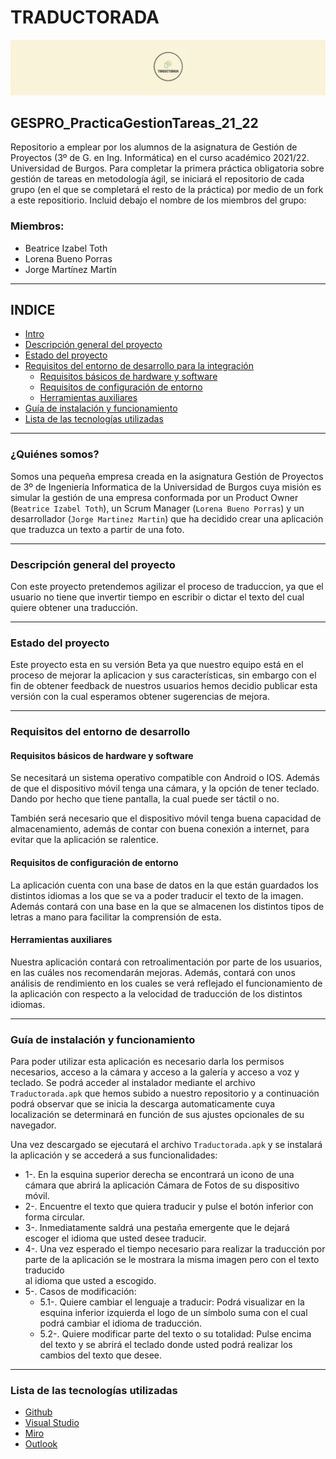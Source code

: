 
TRADUCTORADA
===========
![Logo](Logo/Logo.jpg)

## GESPRO_PracticaGestionTareas_21_22
Repositorio a emplear por los alumnos de la asignatura de Gestión de Proyectos (3º de G. en Ing. Informática) en el curso académico 2021/22. Universidad de Burgos.  Para completar la primera práctica obligatoria sobre gestión de tareas en metodología ágil, se iniciará el repositorio de cada grupo (en el que se completará el resto de la práctica) por medio de un fork a este repositiorio.  Incluid debajo el nombre de los miembros del grupo:

### Miembros:
- Beatrice Izabel Toth
- Lorena Bueno Porras
- Jorge Martínez Martín
----

## INDICE
- [Intro](#quiénes-somos)
- [Descripción general del proyecto](#descripción-general-del-proyecto)
- [Estado del proyecto](#estado-del-proyecto)
- [Requisitos del entorno de desarrollo para la integración](#requisitos-del-entorno-de-desarrollo)
    - [Requisitos básicos de hardware y software](#requisitos-básicos-de-hardware-y-software)
    - [Requisitos de configuración de entorno](#requisitos-de-configuración-de-entorno) 
    - [Herramientas auxiliares](#herramientas-auxiliares)
- [Guía de instalación y funcionamiento](#guía-de-instalación-y-funcionamiento)
- [Lista de las tecnologías utilizadas](#lista-de-las-tecnologías-utilizadas)

----




### ¿Quiénes somos?

Somos una pequeña empresa creada en la asignatura Gestión de Proyectos de 3º de Ingeniería Informatica de la Universidad de Burgos cuya misión es simular la gestión de una empresa conformada por un Product Owner (`Beatrice Izabel Toth`), un Scrum Manager (`Lorena Bueno Porras`) y un desarrollador (`Jorge Martinez Martin`) que ha decidido crear una aplicación que traduzca un texto a partir de una foto. 

----
### Descripción general del proyecto
Con este proyecto pretendemos agilizar el proceso de traduccion, ya que el usuario no tiene que invertir tiempo en escribir o dictar el texto del cual quiere obtener una traducción.

-----
### Estado del proyecto
Este proyecto esta en su versión Beta ya que nuestro equipo está en el proceso de mejorar la aplicacion y sus características, sin embargo con el fin de obtener feedback de nuestros usuarios hemos decidio publicar esta versión con la cual esperamos obtener sugerencias de mejora. 

----
### Requisitos del entorno de desarrollo
#### Requisitos básicos de hardware y software
Se necesitará un sistema operativo compatible con Android o IOS. Además de que el dispositivo móvil tenga una cámara, y la opción de tener teclado. Dando por hecho que tiene pantalla, la cual puede ser táctil o no.

También será necesario que el dispositivo móvil tenga buena capacidad de almacenamiento, además de contar con buena conexión a internet, para evitar que la aplicación se ralentice.

#### Requisitos de configuración de entorno
La aplicación cuenta con una base de datos en la que están guardados los distintos idiomas a los que se va a poder traducir el texto de la imagen. 
Además contará con una base en la que se almacenen los distintos tipos de letras a mano para facilitar la comprensión de esta. 

#### Herramientas auxiliares
Nuestra aplicación contará con retroalimentación por parte de los usuarios, en las cuáles nos recomendarán mejoras. Además, contará con unos análisis de rendimiento en los cuales se verá reflejado el funcionamiento de la aplicación con respecto a la velocidad de traducción de los distintos idiomas.

----
### Guía de instalación y funcionamiento
Para poder utilizar esta aplicación es necesario darla los permisos necesarios, acceso a la cámara y acceso a la galería y acceso a voz y teclado.
Se podrá acceder al instalador mediante el archivo `Traductorada.apk` que hemos subido a nuestro repositorio y a continuación podrá observar que se inicia la descarga automaticamente cuya localización se determinará en función de sus ajustes opcionales de su navegador. 

Una vez descargado se ejecutará el archivo `Traductorada.apk` y se instalará la aplicación y se accederá a sus funcionalidades: 
- 1-. En la esquina superior derecha se encontrará un icono de una cámara que abrirá la aplicación Cámara de Fotos de su dispositivo móvil.
- 2-. Encuentre el texto que quiera traducir y pulse el botón inferior con forma circular.
- 3-. Inmediatamente saldrá una pestaña emergente que le dejará escoger el idioma que usted desee traducir.
- 4-. Una vez esperado el tiempo necesario para realizar la traducción por parte de la aplicación se le mostrara la misma imagen pero con el texto traducido    
              al idioma que usted a escogido. 
- 5-. Casos de modificación: 
    - 5.1-. Quiere cambiar el lenguaje a traducir: Podrá visualizar en la esquina inferior izquierda el logo de un símbolo suma con el cual podrá cambiar el idioma de traducción.
    - 5.2-. Quiere modificar parte del texto o su totalidad: Pulse encima del texto y se abrirá el teclado donde usted podrá realizar los cambios del texto que desee.
    
        

----
### Lista de las tecnologías utilizadas
- [Github](https://github.com)
- [Visual Studio](https://visualstudio.microsoft.com/es/)
- [Miro](https://miro.com/es/)
- [Outlook](https://outlook.live.com/owa/) 



